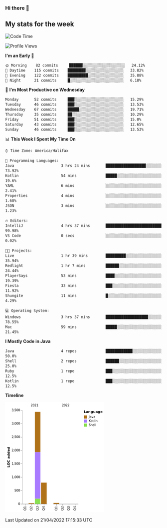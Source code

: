 ### Hi there 👋

## My stats for the week
<!--START_SECTION:waka-->
![Code Time](http://img.shields.io/badge/Code%20Time-183%20hrs-blue)

![Profile Views](http://img.shields.io/badge/Profile%20Views-7-blue)

**I'm an Early 🐤** 

```text
🌞 Morning    82 commits     ██████░░░░░░░░░░░░░░░░░░░   24.12% 
🌆 Daytime    115 commits    ████████░░░░░░░░░░░░░░░░░   33.82% 
🌃 Evening    122 commits    █████████░░░░░░░░░░░░░░░░   35.88% 
🌙 Night      21 commits     █░░░░░░░░░░░░░░░░░░░░░░░░   6.18%

```
📅 **I'm Most Productive on Wednesday** 

```text
Monday       52 commits     ███░░░░░░░░░░░░░░░░░░░░░░   15.29% 
Tuesday      46 commits     ███░░░░░░░░░░░░░░░░░░░░░░   13.53% 
Wednesday    67 commits     █████░░░░░░░░░░░░░░░░░░░░   19.71% 
Thursday     35 commits     ██░░░░░░░░░░░░░░░░░░░░░░░   10.29% 
Friday       51 commits     ███░░░░░░░░░░░░░░░░░░░░░░   15.0% 
Saturday     43 commits     ███░░░░░░░░░░░░░░░░░░░░░░   12.65% 
Sunday       46 commits     ███░░░░░░░░░░░░░░░░░░░░░░   13.53%

```


📊 **This Week I Spent My Time On** 

```text
⌚︎ Time Zone: America/Halifax

💬 Programming Languages: 
Java                     3 hrs 24 mins       ██████████████████░░░░░░░   73.92% 
Kotlin                   54 mins             █████░░░░░░░░░░░░░░░░░░░░   19.6% 
YAML                     6 mins              ░░░░░░░░░░░░░░░░░░░░░░░░░   2.41% 
Properties               4 mins              ░░░░░░░░░░░░░░░░░░░░░░░░░   1.68% 
JSON                     3 mins              ░░░░░░░░░░░░░░░░░░░░░░░░░   1.23%

🔥 Editors: 
IntelliJ                 4 hrs 37 mins       █████████████████████████   99.98% 
VS Code                  0 secs              ░░░░░░░░░░░░░░░░░░░░░░░░░   0.02%

🐱‍💻 Projects: 
Live                     1 hr 39 mins        █████████░░░░░░░░░░░░░░░░   35.94% 
Redlight                 1 hr 7 mins         ██████░░░░░░░░░░░░░░░░░░░   24.44% 
PlayerSays               53 mins             ████░░░░░░░░░░░░░░░░░░░░░   19.39% 
Fiesta                   33 mins             ███░░░░░░░░░░░░░░░░░░░░░░   11.92% 
Shungite                 11 mins             █░░░░░░░░░░░░░░░░░░░░░░░░   4.29%

💻 Operating System: 
Windows                  3 hrs 37 mins       ███████████████████░░░░░░   78.55% 
Mac                      59 mins             █████░░░░░░░░░░░░░░░░░░░░   21.45%

```

**I Mostly Code in Java** 

```text
Java                     4 repos             ████████████░░░░░░░░░░░░░   50.0% 
Shell                    2 repos             ██████░░░░░░░░░░░░░░░░░░░   25.0% 
Ruby                     1 repo              ███░░░░░░░░░░░░░░░░░░░░░░   12.5% 
Kotlin                   1 repo              ███░░░░░░░░░░░░░░░░░░░░░░   12.5%

```


**Timeline**

![Chart not found](https://raw.githubusercontent.com/lyndseyy/lyndseyy/main/charts/bar_graph.png) 


 Last Updated on 21/04/2022 17:15:33 UTC
<!--END_SECTION:waka-->